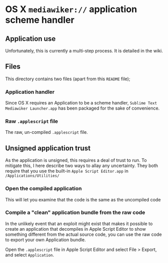 # OS X `mediawiker://` application scheme handler

## Application use
Unfortunately, this is currently a multi-step process. It is detailed in the wiki.

## Files
This directory contains two files (apart from this `README` file); 

### Application handler
Since OS X requires an Application to be a scheme handler, `Sublime Text Mediawiker Launcher.app` has been packaged for the sake of convenience. 

### Raw `.applescript` file
The raw, un-compiled `.applescript` file.

## Unsigned application trust
As the application is unsigned, this requires a deal of trust to run. To mitigate this, I here describe two ways to allay any uncertainty. They both require that you use the built-in `Apple Script Editor.app` in `/Applications/Utilities/`

### Open the compiled application
This will let you examine that the code is the same as the uncompiled code

### Compile a "clean" application bundle from the raw code
In the unlikely event that an exploit might exist that makes it possible to create an application that decompiles in Apple Script Editor to show something different from the actual source code, you can use the raw code to export your own Application bundle.

Open the `.applescript` file in Apple Script Editor and select File > Export, and select `Application`.